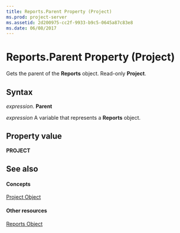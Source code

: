 ```yaml
---
title: Reports.Parent Property (Project)
ms.prod: project-server
ms.assetid: 2d200975-cc2f-9933-b9c5-0645a87c83e8
ms.date: 06/08/2017
---
```



# Reports.Parent Property (Project)
Gets the parent of the  **Reports** object. Read-only **Project**.

## Syntax

 _expression_. **Parent**

 _expression_ A variable that represents a **Reports** object.


## Property value

 **PROJECT**


## See also


#### Concepts


[Project Object](Project.Project.md)
#### Other resources


[Reports Object](Project.reports.md)
